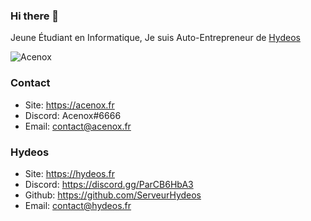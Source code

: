 ### Hi there 👋

Jeune Étudiant en Informatique, Je suis Auto-Entrepreneur de [Hydeos](https://hydeos.fr)

![Acenox](https://github-readme-stats.vercel.app/api?username=Acenox&show_icons=true&theme=dracula&locale=en&count_private=true&include_all_commits=true&hide=prs,contribs)

### Contact

* Site: https://acenox.fr
* Discord: Acenox#6666
* Email: [contact@acenox.fr](mailto:contact@acenox.fr) 

### Hydeos

* Site: https://hydeos.fr
* Discord: https://discord.gg/ParCB6HbA3
* Github: https://github.com/ServeurHydeos
* Email: [contact@hydeos.fr](mailto:contact@hydeos.fr)
